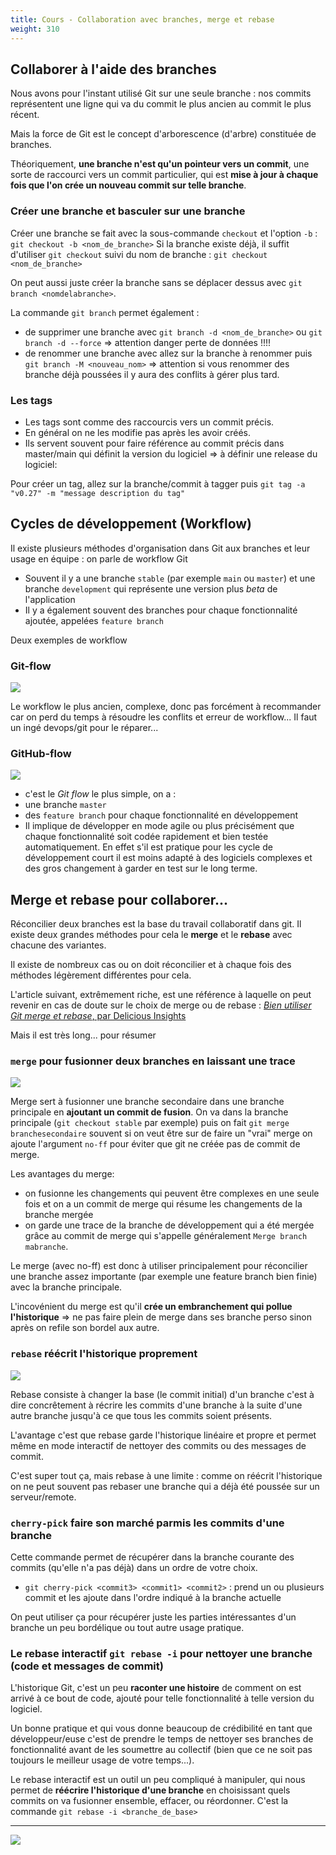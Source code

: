 ```yaml
---
title: Cours - Collaboration avec branches, merge et rebase
weight: 310
---
```


## Collaborer à l'aide des branches

Nous avons pour l'instant utilisé Git sur une seule branche : nos commits représentent une ligne qui va du commit le plus ancien au commit le plus récent.

Mais la force de Git est le concept d'arborescence (d'arbre) constituée de branches.

Théoriquement, **une branche n'est qu'un pointeur vers un commit**, une sorte de raccourci vers un commit particulier, qui est **mise à jour à chaque fois que l'on crée un nouveau commit sur telle branche**.

### Créer une branche et basculer sur une branche

Créer une branche se fait avec la sous-commande `checkout` et l'option `-b` :
`git checkout -b <nom_de_branche>`
Si la branche existe déjà, il suffit d'utiliser `git checkout` suivi du nom de branche :
`git checkout <nom_de_branche>`

On peut aussi juste créer la branche sans se déplacer dessus avec `git branch <nomdelabranche>`.

La commande `git branch` permet également :

- de supprimer une branche avec `git branch -d <nom_de_branche>` ou `git branch -d --force` => attention danger perte de données !!!!
- de renommer une branche avec allez sur la branche à renommer puis `git branch -M <nouveau_nom>` => attention si vous renommer des branche déjà poussées il y aura des conflits à gérer plus tard. 

<!-- FIXME: dire comment on delete une branche locale/distante -->
<!-- ### Supprimer une branche distante
**Attention ! C'est dangereux !** -->

### Les tags

- Les tags sont comme des raccourcis vers un commit précis.
- En général on ne les modifie pas après les avoir créés.
- Ils servent souvent pour faire référence au commit précis dans master/main qui définit la version du logiciel => à définir une release du logiciel:

Pour créer un tag, allez sur la branche/commit à tagger puis `git tag -a "v0.27" -m "message description du tag"`

## Cycles de développement (Workflow)

Il existe plusieurs méthodes d'organisation dans Git aux branches et leur usage en équipe : on parle de workflow Git

- Souvent il y a une branche `stable` (par exemple `main` ou `master`) et une branche `development` qui représente une version plus _beta_ de l'application
- Il y a également souvent des branches pour chaque fonctionnalité ajoutée, appelées `feature branch`

Deux exemples de workflow

### Git-flow

![](/img/git/git-flow.png)

Le workflow le plus ancien, complexe, donc pas forcément à recommander car on perd du temps à résoudre les conflits et erreur de workflow... Il faut un ingé devops/git pour le réparer...

### GitHub-flow

![](/img/git/github-flow.png)

- c'est le _Git flow_ le plus simple, on a :
- une branche `master`
- des `feature branch` pour chaque fonctionnalité en développement
- Il implique de développer en mode agile ou plus précisément que chaque fonctionnalité soit codée rapidement et bien testée automatiquement. En effet s'il est pratique pour les cycle de développement court il est moins adapté à des logiciels complexes et des gros changement à garder en test sur le long terme.

## Merge et rebase pour collaborer...

Réconcilier deux branches est la base du travail collaboratif dans git. Il existe deux grandes méthodes pour cela le **merge** et le **rebase** avec chacune des variantes.

Il existe de nombreux cas ou on doit réconcilier et à chaque fois des méthodes légèrement différentes pour cela.

L'article suivant, extrêmement riche, est une référence à laquelle on peut revenir en cas de doute sur le choix de merge ou de rebase :
[_Bien utiliser Git merge et rebase_, par Delicious Insights](https://delicious-insights.com/fr/articles/bien-utiliser-git-merge-et-rebase/)

Mais il est très long... pour résumer

### `merge` pour fusionner deux branches en laissant une trace

![](/img/git/gitmerge2.png)

Merge sert à fusionner une branche secondaire dans une branche principale en **ajoutant un commit de fusion**. On va dans la branche principale (`git checkout stable` par exemple) puis on fait `git merge branchesecondaire` souvent si on veut être sur de faire un "vrai" merge on ajoute l'argument `no-ff` pour éviter que git ne créée pas de commit de merge.

Les avantages du merge:

- on fusionne les changements qui peuvent être complexes en une seule fois et on a un commit de merge qui résume les changements de la branche mergée
- on garde une trace de la branche de développement qui a été mergée grâce au commit de merge qui s'appelle généralement `Merge branch mabranche`.

Le merge (avec no-ff) est donc à utiliser principalement pour réconcilier une branche assez importante (par exemple une feature branch bien finie) avec la branche principale.

L'incovénient du merge est qu'il **crée un embranchement qui pollue l'historique** => ne pas faire plein de merge dans ses branche perso sinon après on refile son bordel aux autre.

### `rebase` réécrit l'historique proprement

![](/img/git/rebase.png)

Rebase consiste à changer la base (le commit initial) d'un branche c'est à dire concrêtement à récrire les commits d'une branche à la suite d'une autre branche jusqu'à ce que tous les commits soient présents.

L'avantage c'est que rebase garde l'historique linéaire et propre et permet même en mode interactif de nettoyer des commits ou des messages de commit.

C'est super tout ça, mais rebase à une limite : comme on réécrit l'historique on ne peut souvent pas rebaser une branche qui a déjà été poussée sur un serveur/remote. 

### `cherry-pick` faire son marché parmis les commits d'une branche

Cette commande permet de récupérer dans la branche courante des commits (qu'elle n'a pas déjà) dans un ordre de votre choix.

- `git cherry-pick <commit3> <commit1> <commit2>` : prend un ou plusieurs commit et les ajoute dans l'ordre indiqué à la branche actuelle

On peut utiliser ça pour récupérer juste les parties intéressantes d'un branche un peu bordélique ou tout autre usage pratique.

### Le rebase interactif `git rebase -i` pour nettoyer une branche (code et messages de commit)

L'historique Git, c'est un peu **raconter une histoire** de comment on est arrivé à ce bout de code, ajouté pour telle fonctionnalité à telle version du logiciel.

Un bonne pratique et qui vous donne beaucoup de crédibilité en tant que développeur/euse c'est de prendre le temps de nettoyer ses branches de fonctionnalité avant de les soumettre au collectif (bien que ce ne soit pas toujours le meilleur usage de votre temps...).

Le rebase interactif est un outil un peu compliqué à manipuler, qui nous permet de **réécrire l'historique d'une branche** en choisissant quels commits on va fusionner ensemble, effacer, ou réordonner. C'est la commande `git rebase -i <branche_de_base>`



---

![](/img/git/git-cheat-sheet.jpg)

